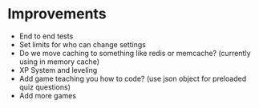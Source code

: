 # Improvements
- End to end tests
- Set limits for who can change settings
- Do we move caching to something like redis or memcache? (currently using in memory cache)
- XP System and leveling
- Add game teaching you how to code? (use json object for preloaded quiz questions)
- Add more games 